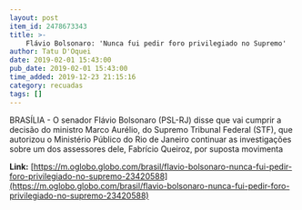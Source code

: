 ```yaml
---
layout: post
item_id: 2478673343
title: >-
    Flávio Bolsonaro: 'Nunca fui pedir foro privilegiado no Supremo'
author: Tatu D'Oquei
date: 2019-02-01 15:43:00
pub_date: 2019-02-01 15:43:00
time_added: 2019-12-23 21:15:16
category: recuadas
tags: []
---
```


BRASÍLIA - O senador Flávio Bolsonaro (PSL-RJ) disse que vai cumprir a decisão do ministro Marco Aurélio, do Supremo Tribunal Federal (STF), que autorizou o Ministério Público do Rio de Janeiro continuar as investigações sobre um dos assessores dele, Fabrício Queiroz, por suposta movimenta

**Link:** [https://m.oglobo.globo.com/brasil/flavio-bolsonaro-nunca-fui-pedir-foro-privilegiado-no-supremo-23420588](https://m.oglobo.globo.com/brasil/flavio-bolsonaro-nunca-fui-pedir-foro-privilegiado-no-supremo-23420588)

